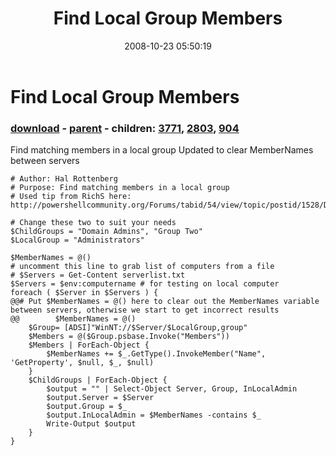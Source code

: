 ﻿---
pid:            645
poster:         Perry Harris
title:          Find Local Group Members
date:           2008-10-23 05:50:19
format:         posh
parent:         544
parent:         544
children:       3771,2803,904
---

# Find Local Group Members

### [download](645.ps1) - [parent](544.md) - children: [3771](3771.md), [2803](2803.md), [904](904.md)

Find matching members in a local group
Updated to clear MemberNames between servers

```posh
# Author: Hal Rottenberg
# Purpose: Find matching members in a local group
# Used tip from RichS here: http://powershellcommunity.org/Forums/tabid/54/view/topic/postid/1528/Default.aspx

# Change these two to suit your needs
$ChildGroups = "Domain Admins", "Group Two"
$LocalGroup = "Administrators"

$MemberNames = @()
# uncomment this line to grab list of computers from a file
# $Servers = Get-Content serverlist.txt
$Servers = $env:computername # for testing on local computer
foreach ( $Server in $Servers ) {
@@# Put $MemberNames = @() here to clear out the MemberNames variable between servers, otherwise we start to get incorrect results
@@        $MemberNames = @()
	$Group= [ADSI]"WinNT://$Server/$LocalGroup,group"
	$Members = @($Group.psbase.Invoke("Members"))
	$Members | ForEach-Object {
		$MemberNames += $_.GetType().InvokeMember("Name", 'GetProperty', $null, $_, $null)
	} 
	$ChildGroups | ForEach-Object {
		$output = "" | Select-Object Server, Group, InLocalAdmin
		$output.Server = $Server
		$output.Group = $_
		$output.InLocalAdmin = $MemberNames -contains $_
		Write-Output $output
	}
}
```

